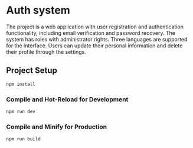 # Auth system

The project is a web application with user registration and authentication functionality, including email verification and password recovery. The system has roles with administrator rights. Three languages are supported for the interface. Users can update their personal information and delete their profile through the settings.

## Project Setup

```sh
npm install
```

### Compile and Hot-Reload for Development

```sh
npm run dev
```

### Compile and Minify for Production

```sh
npm run build
```
